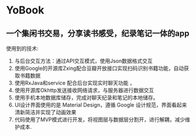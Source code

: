 # YoBook
一个集闲书交易，分享读书感受，纪录笔记一体的app
----------
 使用到的技术:
1. 与后台交互方法：通过API交互模式，使用Json数据格式交互
2. 使用Google的开源库Zxing配合豆瓣开放接口实现扫码识别书籍功能，自动获取书籍数据
3. 使用RxJava和service 配合后台实现实时聊天功能 ，
4. 使用开源库Okhttp发送接收网络请求，与服务器进行数据交互
5. 使用手机本地数据库储存，完成对聊天纪录和笔记的本地储存。
6. UI设计界面使用的是 Material Design，遵循 Google 设计规范，界面看起来清新简洁并实现了动画效果
7. 代码使用了MVP模式进行开发，将视图层与数据层分割开，进行解耦，减少维护成本.

